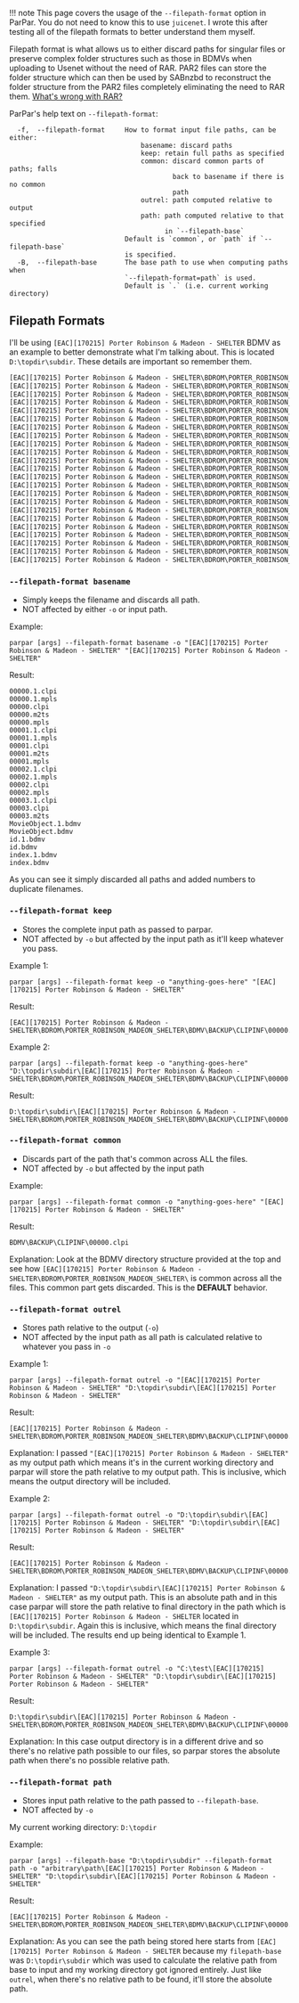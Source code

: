 !!! note
    This page covers the usage of the `--filepath-format` option in ParPar. You do not need to know this to use `juicenet`. I wrote this after testing all of the filepath formats to better understand them myself.



Filepath format is what allows us to either discard paths for singular files or preserve complex folder structures such as those in BDMVs when uploading to Usenet without the need of RAR. PAR2 files can store the folder structure which can then be used by SABnzbd to reconstruct the folder structure from the PAR2 files completely eliminating the need to RAR them. [What's wrong with RAR?](https://github.com/animetosho/Nyuu/wiki/Stop-RAR-Uploads)

ParPar's help text on `--filepath-format`:

``` shell
  -f,  --filepath-format     How to format input file paths, can be either:
                                 basename: discard paths
                                 keep: retain full paths as specified
                                 common: discard common parts of paths; falls
                                         back to basename if there is no common
                                         path
                                 outrel: path computed relative to output
                                 path: path computed relative to that specified
                                       in `--filepath-base`
                             Default is `common`, or `path` if `--filepath-base`
                             is specified.
  -B,  --filepath-base       The base path to use when computing paths when
                             `--filepath-format=path` is used.
                             Default is `.` (i.e. current working directory)
```

## Filepath Formats

I'll be using `[EAC][170215] Porter Robinson & Madeon - SHELTER` BDMV as an example to better demonstrate what I'm talking about. This is located `D:\topdir\subdir`. These details are important so remember them.

```txt
[EAC][170215] Porter Robinson & Madeon - SHELTER\BDROM\PORTER_ROBINSON_MADEON_SHELTER\BDMV\BACKUP\CLIPINF\00000.clpi
[EAC][170215] Porter Robinson & Madeon - SHELTER\BDROM\PORTER_ROBINSON_MADEON_SHELTER\BDMV\BACKUP\CLIPINF\00001.clpi
[EAC][170215] Porter Robinson & Madeon - SHELTER\BDROM\PORTER_ROBINSON_MADEON_SHELTER\BDMV\BACKUP\CLIPINF\00002.clpi
[EAC][170215] Porter Robinson & Madeon - SHELTER\BDROM\PORTER_ROBINSON_MADEON_SHELTER\BDMV\BACKUP\CLIPINF\00003.clpi
[EAC][170215] Porter Robinson & Madeon - SHELTER\BDROM\PORTER_ROBINSON_MADEON_SHELTER\BDMV\BACKUP\MovieObject.bdmv
[EAC][170215] Porter Robinson & Madeon - SHELTER\BDROM\PORTER_ROBINSON_MADEON_SHELTER\BDMV\BACKUP\PLAYLIST\00000.mpls
[EAC][170215] Porter Robinson & Madeon - SHELTER\BDROM\PORTER_ROBINSON_MADEON_SHELTER\BDMV\BACKUP\PLAYLIST\00001.mpls
[EAC][170215] Porter Robinson & Madeon - SHELTER\BDROM\PORTER_ROBINSON_MADEON_SHELTER\BDMV\BACKUP\PLAYLIST\00002.mpls
[EAC][170215] Porter Robinson & Madeon - SHELTER\BDROM\PORTER_ROBINSON_MADEON_SHELTER\BDMV\BACKUP\index.bdmv
[EAC][170215] Porter Robinson & Madeon - SHELTER\BDROM\PORTER_ROBINSON_MADEON_SHELTER\BDMV\CLIPINF\00000.clpi
[EAC][170215] Porter Robinson & Madeon - SHELTER\BDROM\PORTER_ROBINSON_MADEON_SHELTER\BDMV\CLIPINF\00001.clpi
[EAC][170215] Porter Robinson & Madeon - SHELTER\BDROM\PORTER_ROBINSON_MADEON_SHELTER\BDMV\CLIPINF\00002.clpi
[EAC][170215] Porter Robinson & Madeon - SHELTER\BDROM\PORTER_ROBINSON_MADEON_SHELTER\BDMV\CLIPINF\00003.clpi
[EAC][170215] Porter Robinson & Madeon - SHELTER\BDROM\PORTER_ROBINSON_MADEON_SHELTER\BDMV\MovieObject.bdmv
[EAC][170215] Porter Robinson & Madeon - SHELTER\BDROM\PORTER_ROBINSON_MADEON_SHELTER\BDMV\PLAYLIST\00000.mpls
[EAC][170215] Porter Robinson & Madeon - SHELTER\BDROM\PORTER_ROBINSON_MADEON_SHELTER\BDMV\PLAYLIST\00001.mpls
[EAC][170215] Porter Robinson & Madeon - SHELTER\BDROM\PORTER_ROBINSON_MADEON_SHELTER\BDMV\PLAYLIST\00002.mpls
[EAC][170215] Porter Robinson & Madeon - SHELTER\BDROM\PORTER_ROBINSON_MADEON_SHELTER\BDMV\STREAM\00000.m2ts
[EAC][170215] Porter Robinson & Madeon - SHELTER\BDROM\PORTER_ROBINSON_MADEON_SHELTER\BDMV\STREAM\00001.m2ts
[EAC][170215] Porter Robinson & Madeon - SHELTER\BDROM\PORTER_ROBINSON_MADEON_SHELTER\BDMV\STREAM\00003.m2ts
[EAC][170215] Porter Robinson & Madeon - SHELTER\BDROM\PORTER_ROBINSON_MADEON_SHELTER\BDMV\index.bdmv
[EAC][170215] Porter Robinson & Madeon - SHELTER\BDROM\PORTER_ROBINSON_MADEON_SHELTER\CERTIFICATE\BACKUP\id.bdmv
[EAC][170215] Porter Robinson & Madeon - SHELTER\BDROM\PORTER_ROBINSON_MADEON_SHELTER\CERTIFICATE\id.bdmv
```

### `--filepath-format basename`

- Simply keeps the filename and discards all path.
- NOT affected by either `-o` or input path.

Example:

``` shell
parpar [args] --filepath-format basename -o "[EAC][170215] Porter Robinson & Madeon - SHELTER" "[EAC][170215] Porter Robinson & Madeon - SHELTER"
```

Result:

``` shell
00000.1.clpi
00000.1.mpls
00000.clpi
00000.m2ts
00000.mpls
00001.1.clpi
00001.1.mpls
00001.clpi
00001.m2ts
00001.mpls
00002.1.clpi
00002.1.mpls
00002.clpi
00002.mpls
00003.1.clpi
00003.clpi
00003.m2ts
MovieObject.1.bdmv
MovieObject.bdmv
id.1.bdmv
id.bdmv
index.1.bdmv
index.bdmv
```

As you can see it simply discarded all paths and added numbers to duplicate filenames.

### `--filepath-format keep`

- Stores the complete input path as passed to parpar.
- NOT affected by `-o` but affected by the input path as it'll keep whatever you pass.

Example 1:

``` shell
parpar [args] --filepath-format keep -o "anything-goes-here" "[EAC][170215] Porter Robinson & Madeon - SHELTER"
```

Result:

``` shell
[EAC][170215] Porter Robinson & Madeon - SHELTER\BDROM\PORTER_ROBINSON_MADEON_SHELTER\BDMV\BACKUP\CLIPINF\00000.clpi
```

Example 2:

``` shell
parpar [args] --filepath-format keep -o "anything-goes-here" "D:\topdir\subdir\[EAC][170215] Porter Robinson & Madeon - SHELTER\BDROM\PORTER_ROBINSON_MADEON_SHELTER\BDMV\BACKUP\CLIPINF\00000.clpi"
```

Result:

``` shell
D:\topdir\subdir\[EAC][170215] Porter Robinson & Madeon - SHELTER\BDROM\PORTER_ROBINSON_MADEON_SHELTER\BDMV\BACKUP\CLIPINF\00000.clpi
```

### `--filepath-format common`

- Discards part of the path that's common across ALL the files.
- NOT affected by `-o` but affected by the input path

Example:

``` shell
parpar [args] --filepath-format common -o "anything-goes-here" "[EAC][170215] Porter Robinson & Madeon - SHELTER"
```

Result:

``` shell
BDMV\BACKUP\CLIPINF\00000.clpi
```

Explanation:
Look at the BDMV directory structure provided at the top and see how `[EAC][170215] Porter Robinson & Madeon - SHELTER\BDROM\PORTER_ROBINSON_MADEON_SHELTER\` is common across all the files. This common part gets discarded. This is the **DEFAULT** behavior.

### `--filepath-format outrel`

- Stores path relative to the output (`-o`)
- NOT affected by the input path as all path is calculated relative to whatever you pass in `-o`

Example 1:

``` shell
parpar [args] --filepath-format outrel -o "[EAC][170215] Porter Robinson & Madeon - SHELTER" "D:\topdir\subdir\[EAC][170215] Porter Robinson & Madeon - SHELTER"
```

Result:

``` shell
[EAC][170215] Porter Robinson & Madeon - SHELTER\BDROM\PORTER_ROBINSON_MADEON_SHELTER\BDMV\BACKUP\CLIPINF\00000.clpi
```

Explanation:
I passed `"[EAC][170215] Porter Robinson & Madeon - SHELTER"` as my output path which means it's in the current working directory and parpar will store the path relative to my output path. This is inclusive, which means the output directory will be included.

Example 2:

``` shell
parpar [args] --filepath-format outrel -o "D:\topdir\subdir\[EAC][170215] Porter Robinson & Madeon - SHELTER" "D:\topdir\subdir\[EAC][170215] Porter Robinson & Madeon - SHELTER"
```

Result:

``` shell
[EAC][170215] Porter Robinson & Madeon - SHELTER\BDROM\PORTER_ROBINSON_MADEON_SHELTER\BDMV\BACKUP\CLIPINF\00000.clpi
```

Explanation:
I passed `"D:\topdir\subdir\[EAC][170215] Porter Robinson & Madeon - SHELTER"` as my output path. This is an absolute path and in this case parpar will store the path relative to final directory in the path which is `[EAC][170215] Porter Robinson & Madeon - SHELTER` located in `D:\topdir\subdir`. Again this is inclusive, which means the final directory will be included. The results end up being identical to Example 1.

Example 3:

``` shell
parpar [args] --filepath-format outrel -o "C:\test\[EAC][170215] Porter Robinson & Madeon - SHELTER" "D:\topdir\subdir\[EAC][170215] Porter Robinson & Madeon - SHELTER"
```

Result:

``` shell
D:\topdir\subdir\[EAC][170215] Porter Robinson & Madeon - SHELTER\BDROM\PORTER_ROBINSON_MADEON_SHELTER\BDMV\BACKUP\CLIPINF\00000.clpi
```

Explanation: In this case output directory is in a different drive and so there's no relative path possible to our files, so parpar stores the absolute path when there's no possible relative path.

### `--filepath-format path`

- Stores input path relative to the path passed to `--filepath-base`.
- NOT affected by `-o`

My current working directory: `D:\topdir`

Example:

``` shell
parpar [args] --filepath-base "D:\topdir\subdir" --filepath-format path -o "arbitrary\path\[EAC][170215] Porter Robinson & Madeon - SHELTER" "D:\topdir\subdir\[EAC][170215] Porter Robinson & Madeon - SHELTER"
```

Result:

``` shell
[EAC][170215] Porter Robinson & Madeon - SHELTER\BDROM\PORTER_ROBINSON_MADEON_SHELTER\BDMV\BACKUP\CLIPINF\00000.clpi
```

Explanation:
As you can see the path being stored here starts from `[EAC][170215] Porter Robinson & Madeon - SHELTER` because my `filepath-base` was `D:\topdir\subdir` which was used to calculate the relative path from base to input and my working directory got ignored entirely. Just like `outrel`, when there's no relative path to be found, it'll store the absolute path.